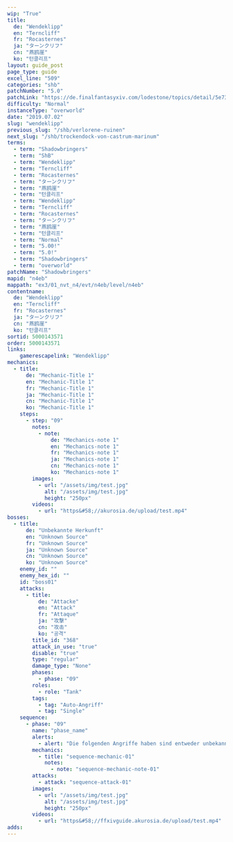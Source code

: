 ```yaml
---
wip: "True"
title:
  de: "Wendeklipp"
  en: "Terncliff"
  fr: "Rocasternes"
  ja: "ターンクリフ"
  cn: "燕鸥崖"
  ko: "턴클리프"
layout: guide_post
page_type: guide
excel_line: "509"
categories: "shb"
patchNumber: "5.0"
patchLink: "https://de.finalfantasyxiv.com/lodestone/topics/detail/5e73c51856d5f1a693b878db0301e239d767c3e9"
difficulty: "Normal"
instanceType: "overworld"
date: "2019.07.02"
slug: "wendeklipp"
previous_slug: "/shb/verlorene-ruinen"
next_slug: "/shb/trockendock-von-castrum-marinum"
terms:
  - term: "Shadowbringers"
  - term: "ShB"
  - term: "Wendeklipp"
  - term: "Terncliff"
  - term: "Rocasternes"
  - term: "ターンクリフ"
  - term: "燕鸥崖"
  - term: "턴클리프"
  - term: "Wendeklipp"
  - term: "Terncliff"
  - term: "Rocasternes"
  - term: "ターンクリフ"
  - term: "燕鸥崖"
  - term: "턴클리프"
  - term: "Normal"
  - term: "5.00!"
  - term: "5.0!"
  - term: "Shadowbringers"
  - term: "overworld"
patchName: "Shadowbringers"
mapid: "n4eb"
mappath: "ex3/01_nvt_n4/evt/n4eb/level/n4eb"
contentname:
  de: "Wendeklipp"
  en: "Terncliff"
  fr: "Rocasternes"
  ja: "ターンクリフ"
  cn: "燕鸥崖"
  ko: "턴클리프"
sortid: 5000143571
order: 5000143571
links:
    gamerescapelink: "Wendeklipp"
mechanics:
  - title:
      de: "Mechanic-Title 1"
      en: "Mechanic-Title 1"
      fr: "Mechanic-Title 1"
      ja: "Mechanic-Title 1"
      cn: "Mechanic-Title 1"
      ko: "Mechanic-Title 1"
    steps:
      - step: "09"
        notes:
          - note:
              de: "Mechanics-note 1"
              en: "Mechanics-note 1"
              fr: "Mechanics-note 1"
              ja: "Mechanics-note 1"
              cn: "Mechanics-note 1"
              ko: "Mechanics-note 1"
        images:
          - url: "/assets/img/test.jpg"
            alt: "/assets/img/test.jpg"
            height: "250px"
        videos:
          - url: "https&#58;//akurosia.de/upload/test.mp4"
bosses:
  - title:
      de: "Unbekannte Herkunft"
      en: "Unknown Source"
      fr: "Unknown Source"
      ja: "Unknown Source"
      cn: "Unknown Source"
      ko: "Unknown Source"
    enemy_id: ""
    enemy_hex_id: ""
    id: "boss01"
    attacks:
      - title:
          de: "Attacke"
          en: "Attack"
          fr: "Attaque"
          ja: "攻撃"
          cn: "攻击"
          ko: "공격"
        title_id: "368"
        attack_in_use: "true"
        disable: "true"
        type: "regular"
        damage_type: "None"
        phases:
          - phase: "09"
        roles:
          - role: "Tank"
        tags:
          - tag: "Auto-Angriff"
          - tag: "Single"
    sequence:
      - phase: "09"
        name: "phase_name"
        alerts:
          - alert: "Die folgenden Angriffe haben sind entweder unbekannt oder haben keine klare Herkunft"
        mechanics:
          - title: "sequence-mechanic-01"
            notes:
              - note: "sequence-mechanic-note-01"
        attacks:
          - attack: "sequence-attack-01"
        images:
          - url: "/assets/img/test.jpg"
            alt: "/assets/img/test.jpg"
            height: "250px"
        videos:
          - url: "https&#58;//ffxivguide.akurosia.de/upload/test.mp4"
adds:
---
```

